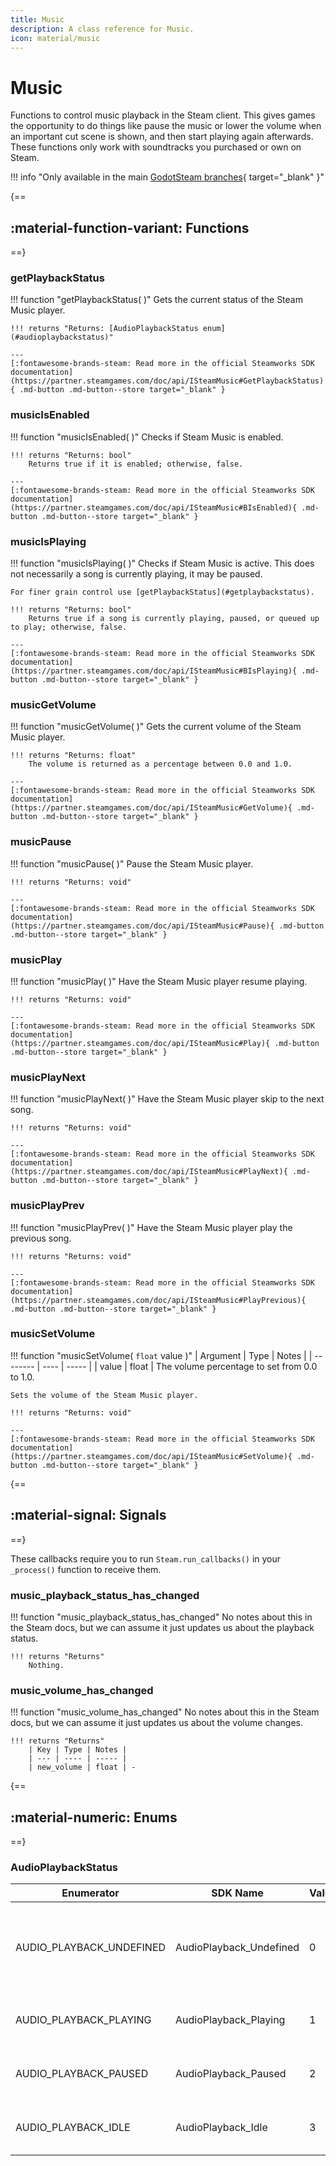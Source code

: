 ```yaml
---
title: Music
description: A class reference for Music.
icon: material/music
---
```


# Music

Functions to control music playback in the Steam client. This gives games the opportunity to do things like pause the music or lower the volume when an important cut scene is shown, and then start playing again afterwards. These functions only work with soundtracks you purchased or own on Steam.

!!! info "Only available in the main [GodotSteam branches](https://github.com/GodotSteam/GodotSteam){ target="\_blank" }"

{==
## :material-function-variant: Functions
==}

### getPlaybackStatus

!!! function "getPlaybackStatus( )"
	Gets the current status of the Steam Music player.

	!!! returns "Returns: [AudioPlaybackStatus enum](#audioplaybackstatus)"

    ---
    [:fontawesome-brands-steam: Read more in the official Steamworks SDK documentation](https://partner.steamgames.com/doc/api/ISteamMusic#GetPlaybackStatus){ .md-button .md-button--store target="_blank" }

### musicIsEnabled

!!! function "musicIsEnabled( )"
	Checks if Steam Music is enabled.

	!!! returns "Returns: bool"
		Returns true if it is enabled; otherwise, false.

    ---
    [:fontawesome-brands-steam: Read more in the official Steamworks SDK documentation](https://partner.steamgames.com/doc/api/ISteamMusic#BIsEnabled){ .md-button .md-button--store target="_blank" }

### musicIsPlaying

!!! function "musicIsPlaying( )"
	Checks if Steam Music is active. This does not necessarily a song is currently playing, it may be paused.

	For finer grain control use [getPlaybackStatus](#getplaybackstatus).

	!!! returns "Returns: bool"
		Returns true if a song is currently playing, paused, or queued up to play; otherwise, false.

    ---
    [:fontawesome-brands-steam: Read more in the official Steamworks SDK documentation](https://partner.steamgames.com/doc/api/ISteamMusic#BIsPlaying){ .md-button .md-button--store target="_blank" }

### musicGetVolume

!!! function "musicGetVolume( )"
	Gets the current volume of the Steam Music player.

	!!! returns "Returns: float"
		The volume is returned as a percentage between 0.0 and 1.0.

    ---
    [:fontawesome-brands-steam: Read more in the official Steamworks SDK documentation](https://partner.steamgames.com/doc/api/ISteamMusic#GetVolume){ .md-button .md-button--store target="_blank" }

### musicPause

!!! function "musicPause( )"
	Pause the Steam Music player.

	!!! returns "Returns: void"

    ---
    [:fontawesome-brands-steam: Read more in the official Steamworks SDK documentation](https://partner.steamgames.com/doc/api/ISteamMusic#Pause){ .md-button .md-button--store target="_blank" }

### musicPlay

!!! function "musicPlay( )"
	Have the Steam Music player resume playing.

	!!! returns "Returns: void"

    ---
    [:fontawesome-brands-steam: Read more in the official Steamworks SDK documentation](https://partner.steamgames.com/doc/api/ISteamMusic#Play){ .md-button .md-button--store target="_blank" }

### musicPlayNext

!!! function "musicPlayNext( )"
	Have the Steam Music player skip to the next song.

	!!! returns "Returns: void"

    ---
    [:fontawesome-brands-steam: Read more in the official Steamworks SDK documentation](https://partner.steamgames.com/doc/api/ISteamMusic#PlayNext){ .md-button .md-button--store target="_blank" }

### musicPlayPrev

!!! function "musicPlayPrev( )"
	Have the Steam Music player play the previous song.

	!!! returns "Returns: void"

    ---
    [:fontawesome-brands-steam: Read more in the official Steamworks SDK documentation](https://partner.steamgames.com/doc/api/ISteamMusic#PlayPrevious){ .md-button .md-button--store target="_blank" }

### musicSetVolume

!!! function "musicSetVolume( `float` value )"
	| Argument | Type | Notes |
    | -------- | ---- | ----- |
    | value | float | The volume percentage to set from 0.0 to 1.0.

	Sets the volume of the Steam Music player.

	!!! returns "Returns: void"

    ---
    [:fontawesome-brands-steam: Read more in the official Steamworks SDK documentation](https://partner.steamgames.com/doc/api/ISteamMusic#SetVolume){ .md-button .md-button--store target="_blank" }

{==
## :material-signal: Signals
==}

These callbacks require you to run `Steam.run_callbacks()` in your `_process()` function to receive them.

### music_playback_status_has_changed

!!! function "music_playback_status_has_changed"
	No notes about this in the Steam docs, but we can assume it just updates us about the playback status.

	!!! returns "Returns"
		Nothing.

### music_volume_has_changed

!!! function "music_volume_has_changed"
	No notes about this in the Steam docs, but we can assume it just updates us about the volume changes.

	!!! returns "Returns"
		| Key | Type | Notes |
        | --- | ---- | ----- |
		| new_volume | float | -

{==
## :material-numeric: Enums
==}

### AudioPlaybackStatus

Enumerator | SDK Name | Value | Notes
---------- | -------- | ----- | -----
AUDIO_PLAYBACK_UNDEFINED | AudioPlayback_Undefined | 0 | The Steam music interface probably isn't enabled.
AUDIO_PLAYBACK_PLAYING | AudioPlayback_Playing | 1 | Steam Music is currently playing.
AUDIO_PLAYBACK_PAUSED | AudioPlayback_Paused | 2 | Steam Music is currently paused.
AUDIO_PLAYBACK_IDLE | AudioPlayback_Idle | 3 | Steam Music is currently stopped.
